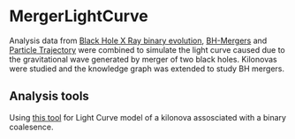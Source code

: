 # MergerLightCurve
Analysis data from [Black Hole X Ray binary evolution](https://github.com/axr6077/Black-Hole-X-ray-binary-Evolution), [BH-Mergers](https://github.com/axr6077/BH-Mergers) and [Particle Trajectory](https://github.com/axr6077/ParticleTrajectory) were combined to simulate the light curve caused due to the gravitational wave generated by merger of two black holes. Kilonovas were studied and the knowledge graph was extended to study BH mergers.  

## Analysis tools
Using [this tool](https://github.com/mcoughlin/gwemlightcurves) for Light Curve model of a kilonova assosciated with a binary coalesence. 
